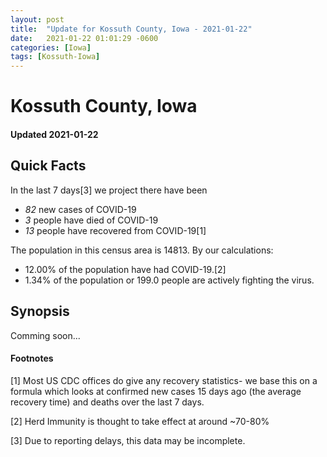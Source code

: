 ```yaml
---
layout: post
title:  "Update for Kossuth County, Iowa - 2021-01-22"
date:   2021-01-22 01:01:29 -0600
categories: [Iowa]
tags: [Kossuth-Iowa]
---
```


# Kossuth County, Iowa
#### Updated 2021-01-22

## Quick Facts

In the last 7 days[3] we project there have been
- *82* new cases of COVID-19
- *3* people have died of COVID-19
- *13* people have recovered from COVID-19[1]

The population in this census area is 14813. By our calculations:
- 12.00% of the population have had COVID-19.[2]
- 1.34% of the population or 199.0 people are actively fighting the virus.

## Synopsis

Comming soon...


#### Footnotes

[1] Most US CDC offices do give any recovery statistics- we base this on a formula which looks at confirmed new cases
15 days ago (the average recovery time) and deaths over the last 7 days.

[2] Herd Immunity is thought to take effect at around ~70-80%

[3] Due to reporting delays, this data may be incomplete.
 
    